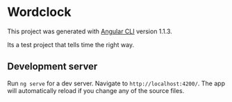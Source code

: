 # Wordclock

This project was generated with [Angular CLI](https://github.com/angular/angular-cli) version 1.1.3.

Its a test project that tells time the right way.

## Development server

Run `ng serve` for a dev server. Navigate to `http://localhost:4200/`. The app will automatically reload if you change any of the source files.
